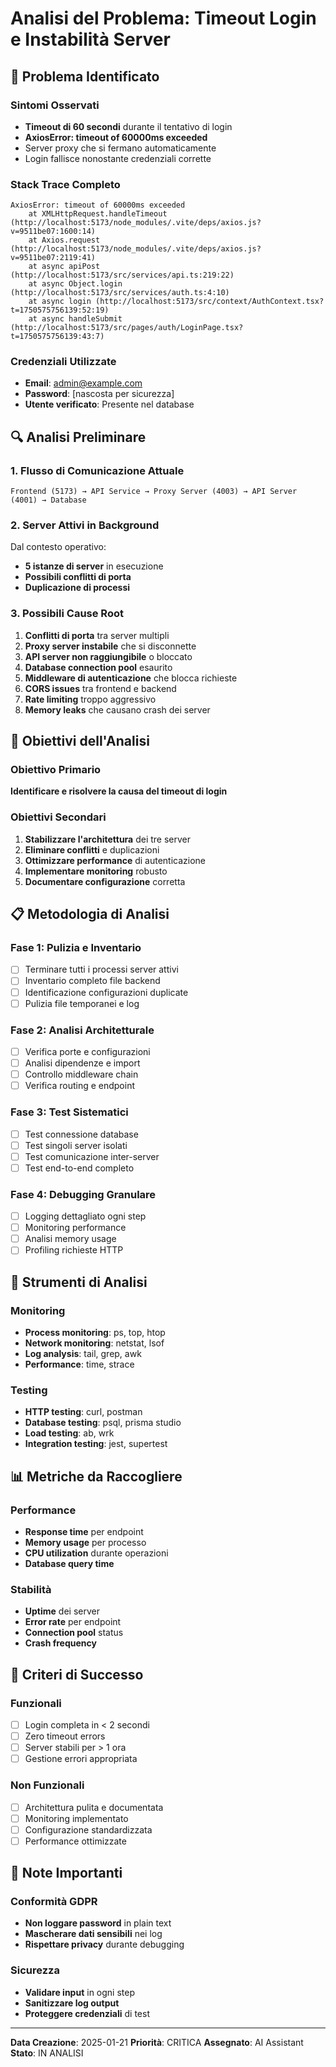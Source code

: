 # Analisi del Problema: Timeout Login e Instabilità Server

## 🚨 Problema Identificato

### Sintomi Osservati
- **Timeout di 60 secondi** durante il tentativo di login
- **AxiosError: timeout of 60000ms exceeded**
- Server proxy che si fermano automaticamente
- Login fallisce nonostante credenziali corrette

### Stack Trace Completo
```
AxiosError: timeout of 60000ms exceeded
    at XMLHttpRequest.handleTimeout (http://localhost:5173/node_modules/.vite/deps/axios.js?v=9511be07:1600:14)
    at Axios.request (http://localhost:5173/node_modules/.vite/deps/axios.js?v=9511be07:2119:41)
    at async apiPost (http://localhost:5173/src/services/api.ts:219:22)
    at async Object.login (http://localhost:5173/src/services/auth.ts:4:10)
    at async login (http://localhost:5173/src/context/AuthContext.tsx?t=1750575756139:52:19)
    at async handleSubmit (http://localhost:5173/src/pages/auth/LoginPage.tsx?t=1750575756139:43:7)
```

### Credenziali Utilizzate
- **Email**: admin@example.com
- **Password**: [nascosta per sicurezza]
- **Utente verificato**: Presente nel database

## 🔍 Analisi Preliminare

### 1. Flusso di Comunicazione Attuale
```
Frontend (5173) → API Service → Proxy Server (4003) → API Server (4001) → Database
```

### 2. Server Attivi in Background
Dal contesto operativo:
- **5 istanze di server** in esecuzione
- **Possibili conflitti di porta**
- **Duplicazione di processi**

### 3. Possibili Cause Root
1. **Conflitti di porta** tra server multipli
2. **Proxy server instabile** che si disconnette
3. **API server non raggiungibile** o bloccato
4. **Database connection pool** esaurito
5. **Middleware di autenticazione** che blocca richieste
6. **CORS issues** tra frontend e backend
7. **Rate limiting** troppo aggressivo
8. **Memory leaks** che causano crash dei server

## 🎯 Obiettivi dell'Analisi

### Obiettivo Primario
**Identificare e risolvere la causa del timeout di login**

### Obiettivi Secondari
1. **Stabilizzare l'architettura** dei tre server
2. **Eliminare conflitti** e duplicazioni
3. **Ottimizzare performance** di autenticazione
4. **Implementare monitoring** robusto
5. **Documentare configurazione** corretta

## 📋 Metodologia di Analisi

### Fase 1: Pulizia e Inventario
- [ ] Terminare tutti i processi server attivi
- [ ] Inventario completo file backend
- [ ] Identificazione configurazioni duplicate
- [ ] Pulizia file temporanei e log

### Fase 2: Analisi Architetturale
- [ ] Verifica porte e configurazioni
- [ ] Analisi dipendenze e import
- [ ] Controllo middleware chain
- [ ] Verifica routing e endpoint

### Fase 3: Test Sistematici
- [ ] Test connessione database
- [ ] Test singoli server isolati
- [ ] Test comunicazione inter-server
- [ ] Test end-to-end completo

### Fase 4: Debugging Granulare
- [ ] Logging dettagliato ogni step
- [ ] Monitoring performance
- [ ] Analisi memory usage
- [ ] Profiling richieste HTTP

## 🔧 Strumenti di Analisi

### Monitoring
- **Process monitoring**: ps, top, htop
- **Network monitoring**: netstat, lsof
- **Log analysis**: tail, grep, awk
- **Performance**: time, strace

### Testing
- **HTTP testing**: curl, postman
- **Database testing**: psql, prisma studio
- **Load testing**: ab, wrk
- **Integration testing**: jest, supertest

## 📊 Metriche da Raccogliere

### Performance
- **Response time** per endpoint
- **Memory usage** per processo
- **CPU utilization** durante operazioni
- **Database query time**

### Stabilità
- **Uptime** dei server
- **Error rate** per endpoint
- **Connection pool** status
- **Crash frequency**

## 🚨 Criteri di Successo

### Funzionali
- [ ] Login completa in < 2 secondi
- [ ] Zero timeout errors
- [ ] Server stabili per > 1 ora
- [ ] Gestione errori appropriata

### Non Funzionali
- [ ] Architettura pulita e documentata
- [ ] Monitoring implementato
- [ ] Configurazione standardizzata
- [ ] Performance ottimizzate

## 📝 Note Importanti

### Conformità GDPR
- **Non loggare password** in plain text
- **Mascherare dati sensibili** nei log
- **Rispettare privacy** durante debugging

### Sicurezza
- **Validare input** in ogni step
- **Sanitizzare log output**
- **Proteggere credenziali** di test

---

**Data Creazione**: 2025-01-21
**Priorità**: CRITICA
**Assegnato**: AI Assistant
**Stato**: IN ANALISI